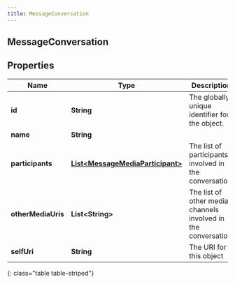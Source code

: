 ```yaml
---
title: MessageConversation
---
```


## MessageConversation

## Properties

| Name               | Type                                                                                       | Description                                                    | Notes      |
| ------------------ | ------------------------------------------------------------------------------------------ | -------------------------------------------------------------- | ---------- |
| **id**             | <!----><!---->**String**<!---->                                                            | The globally unique identifier for the object.                 | [optional] |
| **name**           | <!----><!---->**String**<!---->                                                            |                                                                | [optional] |
| **participants**   | <!----><!---->[**List&lt;MessageMediaParticipant&gt;**](MessageMediaParticipant.md)<!----> | The list of participants involved in the conversation.         | [optional] |
| **otherMediaUris** | <!----><!---->**List&lt;String&gt;**<!---->                                                | The list of other media channels involved in the conversation. | [optional] |
| **selfUri**        | <!----><!---->**String**<!---->                                                            | The URI for this object                                        | [optional] |

{: class="table table-striped"}
